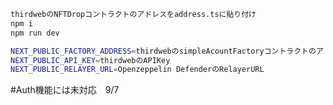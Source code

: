 ```bash
thirdwebのNFTDropコントラクトのアドレスをaddress.tsに貼り付け
npm i
npm run dev
```

```bash
NEXT_PUBLIC_FACTORY_ADDRESS=thirdwebのsimpleAcountFactoryコントラクトのアドレス
NEXT_PUBLIC_API_KEY=thirdwebのAPIKey
NEXT_PUBLIC_RELAYER_URL=Openzeppelin DefenderのRelayerURL
```

#Auth機能には未対応　9/7
